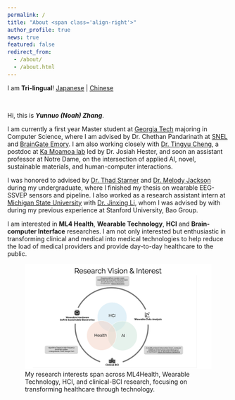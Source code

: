 ```yaml
---
permalink: /
title: "About <span class='align-right'>"
author_profile: true
news: true
featured: false
redirect_from: 
  - /about/
  - /about.html
---
```

<span class= 'align-right'>I am **Tri-lingual**!
<span class='align-right'>[Japanese](about_jp) | [Chinese](about_cn)

&nbsp;
&nbsp;

Hi, this is ***Yunnuo (Noah) Zhang***.

I am currently a first year Master student at [Georgia Tech](https://www.gatech.edu) majoring in Computer Science, where I am advised by Dr. Chethan Pandarinath at [SNEL](https://www.snel.ai) and [BrainGate Emory](https://www.braingate.org). I am also working closely with [Dr. Tingyu Cheng](https://tingyucheng.com/about), a postdoc at [Ka Moamoa lab](https://kamoamoa.com/) led by Dr. Josiah Hester, and soon an assistant professor at Notre Dame, on the intersection of applied AI, novel, sustainable materials, and human-computer interactions.

I was honored to advised by [Dr. Thad Starner](https://www.cc.gatech.edu/home/thad/index.htm) and [Dr. Melody Jackson](https://faculty.cc.gatech.edu/~melody/) during my undergraduate, where I finished my thesis on wearable EEG-SSVEP sensors and pipeline. I also worked as a research assistant intern at [Michigan State University](https://www.msu.edu) with [Dr. Jinxing Li](https://www.labli.net), whom I was advised by with during my previous experience at Stanford University, Bao Group.

I am interested in **ML4 Health**, **Wearable Technology**, **HCI** and **Brain-computer Interface** researches. I am not only interested but enthusiastic in transforming clinical and medical into medical technologies to help reduce the load of medical providers and provide day-to-day healthcare to the public.

<figure>
  <img src="../images/research_interest.png" alt="Research Interests Diagram">
  <figcaption>My research interests span across ML4Health, Wearable Technology, HCI, and clinical-BCI research, focusing on transforming healthcare through technology.</figcaption>
</figure>

<!-- I am **Tri-lingual**, feel free to check site in any of the language shown above. -->

&nbsp;
&nbsp;


